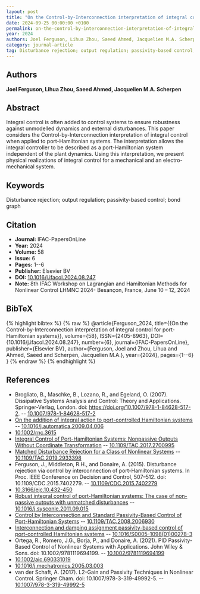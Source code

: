 ```yaml
---
layout: post
title: "On the Control-by-Interconnection interpretation of integral control for port-Hamiltonian systems"
date: 2024-09-25 00:00:00 +0100
permalink: on-the-control-by-interconnection-interpretation-of-integral-control-for-port-hamiltonian-systems
year: 2024
authors: Joel Ferguson, Lihua Zhou, Saeed Ahmed, Jacquelien M.A. Scherpen
category: journal-article
tag: Disturbance rejection; output regulation; passivity-based control; bond graph
---
```

 
## Authors
**Joel Ferguson, Lihua Zhou, Saeed Ahmed, Jacquelien M.A. Scherpen**
 
## Abstract
Integral control is often added to control systems to ensure robustness against unmodelled dynamics and external disturbances. This paper considers the Control-by-Interconnection interpretation of integral control when applied to port-Hamiltonian systems. The interpretation allows the integral controller to be described as a port-Hamiltonian system independent of the plant dynamics. Using this interpretation, we present physical realizations of integral control for a mechanical and an electro-mechanical system.
 
## Keywords
Disturbance rejection; output regulation; passivity-based control; bond graph
 
## Citation
- **Journal:** IFAC-PapersOnLine
- **Year:** 2024
- **Volume:** 58
- **Issue:** 6
- **Pages:** 1--6
- **Publisher:** Elsevier BV
- **DOI:** [10.1016/j.ifacol.2024.08.247](https://doi.org/10.1016/j.ifacol.2024.08.247)
- **Note:** 8th IFAC Workshop on Lagrangian and Hamiltonian Methods for Nonlinear Control LHMNC 2024- Besançon, France, June 10 – 12, 2024
 
## BibTeX
{% highlight bibtex %}
{% raw %}
@article{Ferguson_2024,
  title={{On the Control-by-Interconnection interpretation of integral control for port-Hamiltonian systems}},
  volume={58},
  ISSN={2405-8963},
  DOI={10.1016/j.ifacol.2024.08.247},
  number={6},
  journal={IFAC-PapersOnLine},
  publisher={Elsevier BV},
  author={Ferguson, Joel and Zhou, Lihua and Ahmed, Saeed and Scherpen, Jacquelien M.A.},
  year={2024},
  pages={1--6}
}
{% endraw %}
{% endhighlight %}
 
## References
- Brogliato, B., Maschke, B., Lozano, R., and Egeland, O. (2007). Dissipative Systems Analysis and Control: Theory and Applications. Springer-Verlag, London. doi: https://doi.org/10.1007/978-1-84628-517-2. -- [10.1007/978-1-84628-517-2](https://doi.org/10.1007/978-1-84628-517-2)
- [On the addition of integral action to port-controlled Hamiltonian systems](on-the-addition-of-integral-action-to-port-controlled-hamiltonian-systems) -- [10.1016/j.automatica.2009.04.006](https://doi.org/10.1016/j.automatica.2009.04.006)
- [10.1002/rnc.3615](https://doi.org/10.1002/rnc.3615)
- [Integral Control of Port-Hamiltonian Systems: Nonpassive Outputs Without Coordinate Transformation](integral-control-of-port-hamiltonian-systems-nonpassive-outputs-without-coordinate-transformation) -- [10.1109/TAC.2017.2700995](https://doi.org/10.1109/TAC.2017.2700995)
- [Matched Disturbance Rejection for a Class of Nonlinear Systems](matched-disturbance-rejection-for-a-class-of-nonlinear-systems) -- [10.1109/TAC.2019.2933398](https://doi.org/10.1109/TAC.2019.2933398)
- Ferguson, J., Middleton, R.H., and Donaire, A. (2015). Disturbance rejection via control by interconnection of port-Hamiltonian systems. In Proc. IEEE Conference on Decision and Control, 507–512. doi: 10.1109/CDC.2015.7402279. -- [10.1109/CDC.2015.7402279](https://doi.org/10.1109/CDC.2015.7402279)
- [10.3166/ejc.10.432-450](https://doi.org/10.3166/ejc.10.432-450)
- [Robust integral control of port-Hamiltonian systems: The case of non-passive outputs with unmatched disturbances](robust-integral-control-of-port-hamiltonian-systems-the-case-of-non-passive-outputs-with-unmatched-disturbances) -- [10.1016/j.sysconle.2011.09.015](https://doi.org/10.1016/j.sysconle.2011.09.015)
- [Control by Interconnection and Standard Passivity-Based Control of Port-Hamiltonian Systems](control-by-interconnection-and-standard-passivity-based-control-of-port-hamiltonian-systems) -- [10.1109/TAC.2008.2006930](https://doi.org/10.1109/TAC.2008.2006930)
- [Interconnection and damping assignment passivity-based control of port-controlled Hamiltonian systems](interconnection-and-damping-assignment-passivity-based-control-of-port-controlled-hamiltonian-systems) -- [10.1016/S0005-1098(01)00278-3](https://doi.org/10.1016/S0005-1098(01)00278-3)
- Ortega, R., Romero, J.G., Borja, P., and Donaire, A. (2021). PID Passivity-Based Control of Nonlinear Systems with Applications. John Wiley & Sons. doi: 10.1002/9781119694199. -- [10.1002/9781119694199](https://doi.org/10.1002/9781119694199)
- [10.1002/aic.690331019](https://doi.org/10.1002/aic.690331019)
- [10.1016/j.mechatronics.2005.03.003](https://doi.org/10.1016/j.mechatronics.2005.03.003)
- van der Schaft, A. (2017). L2-Gain and Passivity Techniques in Nonlinear Control. Springer Cham. doi: 10.1007/978-3-319-49992-5. -- [10.1007/978-3-319-49992-5](https://doi.org/10.1007/978-3-319-49992-5)

